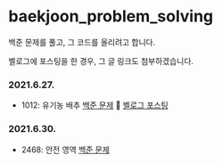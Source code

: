 # baekjoon_problem_solving
백준 문제를 풀고, 그 코드를 올리려고 합니다.


벨로그에 포스팅을 한 경우, 그 글 링크도 첨부하겠습니다.

### 2021.6.27.
- 1012: 유기농 배추 [백준 문제](https://www.acmicpc.net/problem/1012) 🌻 [벨로그 포스팅](https://velog.io/@tjdls111/%EB%B0%B1%EC%A4%80-1012%EB%B2%88-%EC%9C%A0%EA%B8%B0%EB%86%8D-%EB%B0%B0%EC%B6%94)

### 2021.6.30.
- 2468: 안전 영역 [백준 문제](https://www.acmicpc.net/problem/2468)
